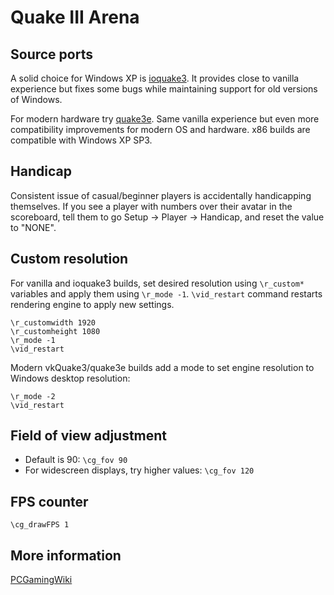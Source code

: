 # Quake III Arena

## Source ports
A solid choice for Windows XP is [ioquake3](https://ioquake3.org/). It provides close to vanilla experience but fixes some bugs while maintaining support for old versions of Windows.

For modern hardware try [quake3e](https://github.com/ec-/Quake3e/releases). Same vanilla experience but even more compatibility improvements for modern OS and hardware. x86 builds are compatible with Windows XP SP3.

## Handicap
Consistent issue of casual/beginner players is accidentally handicapping themselves. If you see a player with numbers over their avatar in the scoreboard, tell them to go Setup -> Player -> Handicap, and reset the value to "NONE".

## Custom resolution
For vanilla and ioquake3 builds, set desired resolution using `\r_custom*` variables and apply them using `\r_mode -1`. `\vid_restart` command restarts rendering engine to apply new settings.
```
\r_customwidth 1920
\r_customheight 1080
\r_mode -1
\vid_restart
```

Modern vkQuake3/quake3e builds add a mode to set engine resolution to Windows desktop resolution:
```
\r_mode -2
\vid_restart
```

## Field of view adjustment
- Default is 90: `\cg_fov 90` 
- For widescreen displays, try higher values: `\cg_fov 120`

## FPS counter
```
\cg_drawFPS 1
```

## More information
[PCGamingWiki](https://www.pcgamingwiki.com/wiki/Quake_III_Arena)
